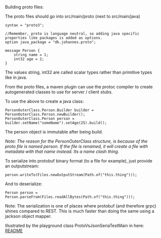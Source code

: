 
Building proto files:

The proto files should go into src/main/proto (next to src/main/java)

```
syntax = "proto3";  
  
//Remember, proto is language neutral, so adding java specific properties like packages is added as options.  
option java_package = "dk.johannes.proto";  
  
message Person {  
    string name = 1;  
    int32 age = 2;  
}

```

The values string, int32 are called scalar types rather than primitive types like in java.

From the proto files, a maven plugin can use the protoc compiler to create autogenerated classes to use for server / client stubs.

To use the above to create a java class:
```
PersonOuterClass.Person.Builder builder = PersonOuterClass.Person.newBuilder();  
PersonOuterClass.Person person = builder.setName("someName").setAge(25).build();
```
The person object is immutable after being build.

*Note: The reason for the PersonOuterClass structure, is because of the proto file is named person. If the file is renamed, it will create a file with metadata with that name instead. Its a name clash thing.*

To serialize into protobuf binary format (to a file for example), just provide an outputstream:

```
person.writeTo(Files.newOutputStream(Path.of("this.thing")));
```

And to deserialize:
```
Person person = Person.parseFrom(Files.readAllBytes(Path.of("this.thing")));
```

Note: The serialization is one of places where protobuf (and therefore grpc) shines compared to REST. This is much faster than doing the same using a jackson object mapper.

Illustrated by the playground class ProtoVsJsonSeriaTestMain in here: [README](javacode/grpc/myfirstgrpc/README.md)
